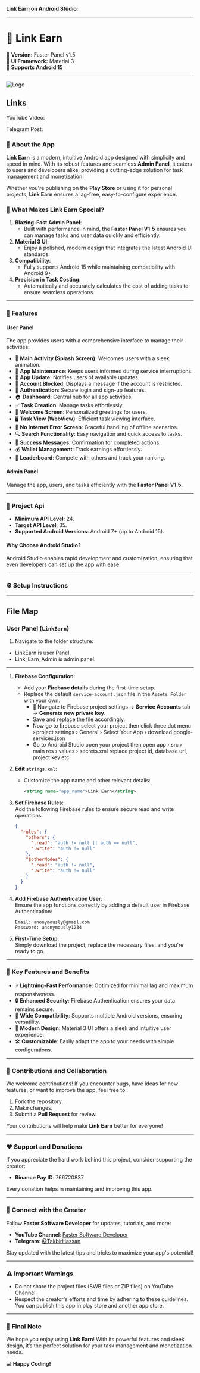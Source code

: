 **Link Earn on Android Studio**:  

---

# 🌟 **Link Earn**  

🎉 **Version:** Faster Panel v1.5  
🚀 **UI Framework:** Material 3  
📱 **Supports Android 15**  

---

![Logo]()

## Links
YouTube Video: 

Telegram Post: 

### 📖 **About the App**  

**Link Earn** is a modern, intuitive Android app designed with simplicity and speed in mind. With its robust features and seamless **Admin Panel**, it caters to users and developers alike, providing a cutting-edge solution for task management and monetization.  

Whether you're publishing on the **Play Store** or using it for personal projects, **Link Earn** ensures a lag-free, easy-to-configure experience.  

### 🚀 **What Makes Link Earn Special?**  
1. **Blazing-Fast Admin Panel**:  
   - Built with performance in mind, the **Faster Panel V1.5** ensures you can manage tasks and user data quickly and efficiently.  
2. **Material 3 UI**:  
   - Enjoy a polished, modern design that integrates the latest Android UI standards.  
3. **Compatibility**:  
   - Fully supports Android 15 while maintaining compatibility with Android 9+.  
4. **Precision in Task Costing**:  
   - Automatically and accurately calculates the cost of adding tasks to ensure seamless operations.  

---

### 💼 **Features**  

#### **User Panel**  
The app provides users with a comprehensive interface to manage their activities:  
- 🌟 **Main Activity (Splash Screen)**: Welcomes users with a sleek animation.  
- 🔧 **App Maintenance**: Keeps users informed during service interruptions.  
- 🔄 **App Update**: Notifies users of available updates.  
- 🚫 **Account Blocked**: Displays a message if the account is restricted.  
- 🔑 **Authentication**: Secure login and sign-up features.  
- 🏠 **Dashboard**: Central hub for all app activities.  
- ✅ **Task Creation**: Manage tasks effortlessly.  
- 👋 **Welcome Screen**: Personalized greetings for users.  
- 🖥 **Task View (WebView)**: Efficient task viewing interface.  
- 📡 **No Internet Error Screen**: Graceful handling of offline scenarios.  
- 🔍 **Search Functionality**: Easy navigation and quick access to tasks.  
- 🎉 **Success Messages**: Confirmation for completed actions.  
- 💰 **Wallet Management**: Track earnings effortlessly.  
- 🏅 **Leaderboard**: Compete with others and track your ranking.  

#### **Admin Panel**  
Manage the app, users, and tasks efficiently with the **Faster Panel V1.5**.  

---

### 🔧 **Project Api**  
- **Minimum API Level**: 24.  
- **Target API Level**: 35.  
- **Supported Android Versions**: Android 7+ (up to Android 15).

#### **Why Choose Android Studio?**  
Android Studio enables rapid development and customization, ensuring that even developers can set up the app with ease.  

---

### ⚙️ **Setup Instructions**  

---

## **File Map**

### **User Panel** (`LinkEarn`)
1. Navigate to the folder structure:  
- LinkEarn is user Panel.
- Link_Earn_Admin is admin panel.

---

1. **Firebase Configuration**:  
   - Add your **Firebase details** during the first-time setup.  
   - Replace the default `service-account.json` file in the `Assets Folder` with your own.  
     - 📍 Navigate to Firebase project settings → **Service Accounts** tab → **Generate new private key**.  
     - Save and replace the file accordingly.
     - Now go to firebase select your project then click three dot menu › project settings › General › Select Your App › download google-services.json
     - Go to Android Studio open your project then open app › src › main res › values › secrets.xml replace project id, database url, project key etc.

2. **Edit `strings.xml`**:  
   - Customize the app name and other relevant details:  
     ```xml
     <string name="app_name">Link Earn</string>
     ```

3. **Set Firebase Rules**:  
   Add the following Firebase rules to ensure secure read and write operations:  
   ```json
   {
     "rules": {
       "others": {
         ".read": "auth != null || auth == null",
         ".write": "auth != null"
       },
       "$otherNodes": {
         ".read": "auth != null",
         ".write": "auth != null"
       }
     }
   }
   ```

4. **Add Firebase Authentication User**:  
   Ensure the app functions correctly by adding a default user in Firebase Authentication:  
   ```  
   Email: anonymously@gmail.com  
   Password: anonymously1234  
   ```  

5. **First-Time Setup**:  
   Simply download the project, replace the necessary files, and you're ready to go.  

---

### 🌟 **Key Features and Benefits**  

- ⚡ **Lightning-Fast Performance**: Optimized for minimal lag and maximum responsiveness.  
- 🔒 **Enhanced Security**: Firebase Authentication ensures your data remains secure.  
- 📱 **Wide Compatibility**: Supports multiple Android versions, ensuring versatility.  
- 🎨 **Modern Design**: Material 3 UI offers a sleek and intuitive user experience.  
- 🛠 **Customizable**: Easily adapt the app to your needs with simple configurations.  

---

### 🤝 **Contributions and Collaboration**  

We welcome contributions! If you encounter bugs, have ideas for new features, or want to improve the app, feel free to:  
1. Fork the repository.  
2. Make changes.  
3. Submit a **Pull Request** for review.  

Your contributions will help make **Link Earn** better for everyone!  

---

### ♥️ **Support and Donations**  

If you appreciate the hard work behind this project, consider supporting the creator:  
- **Binance Pay ID**: 766720837  

Every donation helps in maintaining and improving this app.  

---

### 📢 **Connect with the Creator**  

Follow **Faster Software Developer** for updates, tutorials, and more:  
- **YouTube Channel**: [Faster Software Developer](#)  
- **Telegram**: [@TakbirHassan](#)  

Stay updated with the latest tips and tricks to maximize your app's potential!  

---

### ⚠️ **Important Warnings**  

- Do not share the project files (SWB files or ZIP files) on YouTube Channel.  
- Respect the creator's efforts and time by adhering to these guidelines. You can publish this app in play store and another app store.

---

### 🎉 **Final Note**  

We hope you enjoy using **Link Earn**! With its powerful features and sleek design, it’s the perfect solution for your task management and monetization needs.  

💻 **Happy Coding!**
